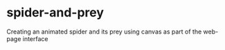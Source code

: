 # spider-and-prey
Creating an animated spider and its prey using canvas as part of the web-page interface
